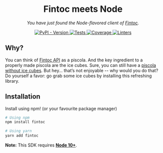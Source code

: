 <h1 align="center">Fintoc meets Node</h1>

<p align="center">
    <em>
        You have just found the Node-flavored client of <a href="https://fintoc.com/" target="_blank">Fintoc</a>.
    </em>
</p>

<p align="center">
<a href="https://pypi.org/project/fintoc" target="_blank">
    <img src="https://img.shields.io/npm/v/fintoc?label=version&logo=nodedotjs&logoColor=%23fff&color=306998" alt="PyPI - Version">
</a>

<a href="https://github.com/fintoc-com/fintoc-node/actions?query=workflow%3Atests" target="_blank">
    <img src="https://img.shields.io/github/workflow/status/fintoc-com/fintoc-node/tests?label=tests&logo=nodedotjs&logoColor=%23fff" alt="Tests">
</a>

<a href="https://codecov.io/gh/fintoc-com/fintoc-node" target="_blank">
    <img src="https://img.shields.io/codecov/c/gh/fintoc-com/fintoc-node?label=coverage&logo=codecov&logoColor=ffffff" alt="Coverage">
</a>

<a href="https://github.com/fintoc-com/fintoc-node/actions?query=workflow%3Alinters" target="_blank">
    <img src="https://img.shields.io/github/workflow/status/fintoc-com/fintoc-node/linters?label=linters&logo=github" alt="Linters">
</a>
</p>

## Why?

You can think of [Fintoc API](https://fintoc.com/docs) as a piscola.
And the key ingredient to a properly made piscola are the ice cubes.
Sure, you can still have a [piscola without ice cubes](https://curl.haxx.se/).
But hey… that’s not enjoyable -- why would you do that?
Do yourself a favor: go grab some ice cubes by installing this refreshing library.

## Installation

Install using npm! (or your favourite package manager)

```sh
# Using npm
npm install fintoc

# Using yarn
yarn add fintoc
```

**Note:** This SDK requires [**Node 10+**](https://nodejs.org/en/blog/release/v10.0.0).
